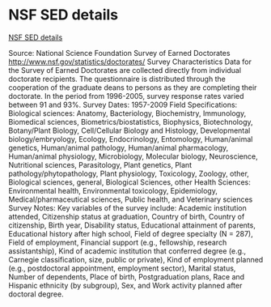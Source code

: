 # NSF SED details

[NSF SED details](https://report.nih.gov/investigators_and_trainees/ACD_BWF/nsf_sed_details.aspx)  

Source:
National Science Foundation
Survey of Earned Doctorates
http://www.nsf.gov/statistics/doctorates/
Survey Characteristics
Data for the Survey of Earned Doctorates are collected directly from individual doctorate recipients. The questionnaire is distributed through the cooperation of the graduate deans to persons as they are completing their doctorate. In the period from 1996-2005, survey response rates varied between 91 and 93%. 
Survey Dates: 1957-2009
Field Specifications:
Biological sciences: Anatomy, Bacteriology, Biochemistry, Immunology, Biomedical sciences, Biometrics/biostatistics, Biophysics, Biotechnology, Botany/Plant Biology, Cell/Cellular Biology and Histology, Developmental biology/embryology, Ecology, Endocrinology, Entomology, Human/animal genetics, Human/animal pathology, Human/animal pharmacology, Human/animal physiology, Microbiology, Molecular biology, Neuroscience, Nutritional sciences, Parasitology, Plant genetics, Plant pathology/phytopathology, Plant physiology, Toxicology, Zoology, other, Biological sciences, general, Biological Sciences, other 
Health Sciences: Environmental health, Environmental toxicology, Epidemiology, Medical/pharmaceutical sciences, Public health, and Veterinary sciences
Survey Notes:
Key variables of the survey include: Academic institution attended,
Citizenship status at graduation, Country of birth, Country of citizenship, Birth year, Disability status, Educational attainment of parents, Educational history after high school, Field of degree specialty (N = 287), Field of employment, Financial support (e.g., fellowship, research assistantship), Kind of academic institution that conferred degree (e.g., Carnegie classification, size, public or private), Kind of employment planned (e.g., postdoctoral appointment, employment sector), Marital status, Number of dependents, Place of birth, 
Postgraduation plans, Race and Hispanic ethnicity (by subgroup), Sex, and Work activity planned after doctoral degree.